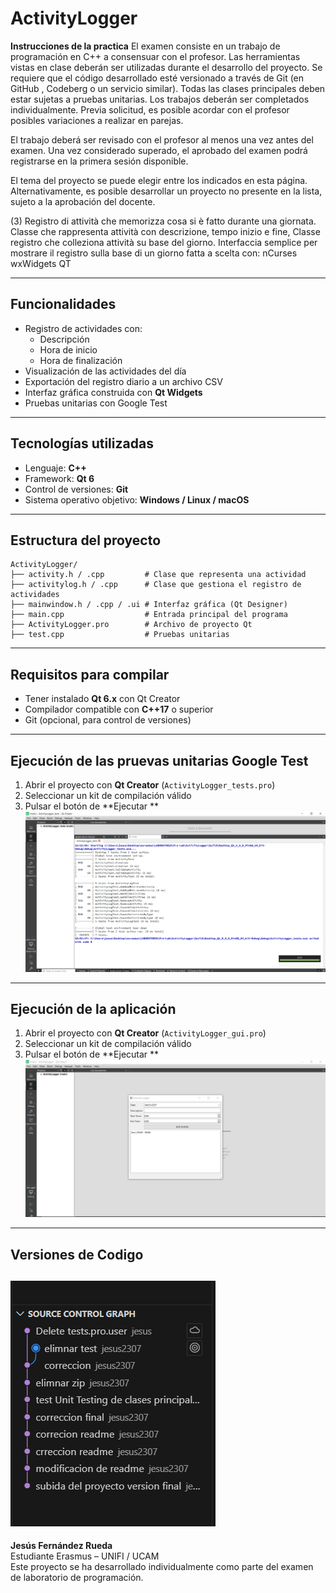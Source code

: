 # ActivityLogger

**Instrucciones de la practica** El examen consiste en un trabajo de programación en C++ a consensuar con el profesor. Las herramientas vistas en clase deberán ser utilizadas durante el desarrollo del proyecto. Se requiere que el código desarrollado esté versionado a través de Git (en GitHub , Codeberg o un servicio similar). Todas las clases principales deben estar sujetas a pruebas unitarias. Los trabajos deberán ser completados individualmente. Previa solicitud, es posible acordar con el profesor posibles variaciones a realizar en parejas.

El trabajo deberá ser revisado con el profesor al menos una vez antes del examen. Una vez considerado superado, el aprobado del examen podrá registrarse en la primera sesión disponible.

El tema del proyecto se puede elegir entre los indicados en esta página. Alternativamente, es posible desarrollar un proyecto no presente en la lista, sujeto a la aprobación del docente.

(3) Registro di attività che memorizza cosa si è fatto durante una giornata. Classe che rappresenta attività con descrizione, tempo inizio e fine, Classe registro che colleziona attività su base del giorno. Interfaccia semplice per mostrare il registro sulla base di un giorno fatta a scelta con:
nCurses
wxWidgets
QT

---

## Funcionalidades

- Registro de actividades con:
  - Descripción
  - Hora de inicio
  - Hora de finalización
- Visualización de las actividades del día
- Exportación del registro diario a un archivo CSV
- Interfaz gráfica construida con **Qt Widgets**
- Pruebas unitarias con Google Test

---

##  Tecnologías utilizadas

- Lenguaje: **C++**
- Framework: **Qt 6**
- Control de versiones: **Git**
- Sistema operativo objetivo: **Windows / Linux / macOS**

---

##  Estructura del proyecto

```
ActivityLogger/
├── activity.h / .cpp         # Clase que representa una actividad
├── activitylog.h / .cpp      # Clase que gestiona el registro de actividades
├── mainwindow.h / .cpp / .ui # Interfaz gráfica (Qt Designer)
├── main.cpp                  # Entrada principal del programa
├── ActivityLogger.pro        # Archivo de proyecto Qt
├── test.cpp                  # Pruebas unitarias
```

---

## Requisitos para compilar

- Tener instalado **Qt 6.x** con Qt Creator
- Compilador compatible con **C++17** o superior
- Git (opcional, para control de versiones)

---
##  Ejecución de las pruevas unitarias Google Test

1. Abrir el proyecto con **Qt Creator** (`ActivityLogger_tests.pro`)
2. Seleccionar un kit de compilación válido
3. Pulsar el botón de **Ejecutar **
![Descripción de la imagen](imagenes/Captura.PNG)
---

##  Ejecución de la aplicación 

1. Abrir el proyecto con **Qt Creator** (`ActivityLogger_gui.pro`)
2. Seleccionar un kit de compilación válido
3. Pulsar el botón de **Ejecutar **
![Descripción de la imagen](imagenes/Captura1.PNG)
---

##  Versiones de Codigo
![Descripción de la imagen](imagenes/Captura0.PNG)
---

**Jesús Fernández Rueda**  
Estudiante Erasmus – UNIFI / UCAM  
Este proyecto se ha desarrollado individualmente como parte del examen de laboratorio de programación.
